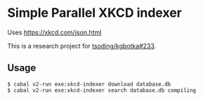 # Simple Parallel XKCD indexer

Uses https://xkcd.com/json.html

This is a research project for [tsoding/kgbotka#233](https://github.com/tsoding/kgbotka/issues/233).

## Usage

```console
$ cabal v2-run exe:xkcd-indexer download database.db
$ cabal v2-run exe:xkcd-indexer search database.db compiling
```
